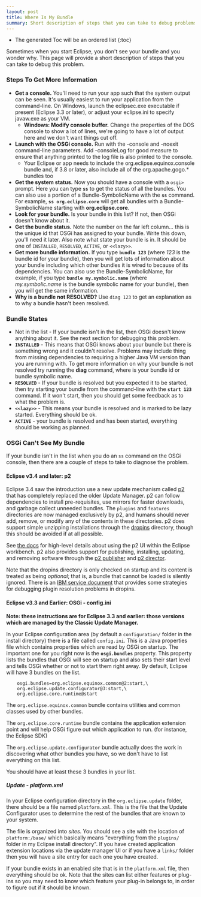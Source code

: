 ```yaml
---
layout: post
title: Where Is My Bundle
summary: Short description of steps that you can take to debug problems when you don't see your bundle.
---
```


* The generated Toc will be an ordered list
{:toc}

Sometimes when you start Eclipse, you don't see your bundle and you wonder why. This page will provide a short description of steps that you can take to debug this problem.


### Steps To Get More Information

*   **Get a console.** You'll need to run your app such that the system output can be seen. It's usually easiest to run your application from the command-line. On Windows, launch the eclipsec.exe executable if present (Eclipse 3.3 or later), or adjust your eclipse.ini to specify javaw.exe as your VM.
    *   **Windows: Modify console buffer.** Change the properties of the DOS console to show a lot of lines, we're going to have a lot of output here and we don't want things cut off.
*   **Launch with the OSGi console.** Run with the -console and -noexit command-line parameters. Add -consoleLog for good measure to ensure that anything printed to the log file is also printed to the console.
    *   Your Eclipse or app needs to include the org.eclipse.equinox.console bundle and, if 3.8 or later, also include all of the org.apache.gogo.* bundles too
*   **Get the system status.** Now you should have a console with a `osgi>` prompt. Here you can type **`ss`** to get the status of all the bundles. You can also use a portion of a Bundle-SymbolicName with the **`ss`** command. For example, **`ss org.eclipse.core`** will get all bundles with a Bundle-SymbolicName starting with **org.eclipse.core**.
*   **Look for your bundle.** Is your bundle in this list? If not, then OSGi doesn't know about it.
*   **Get the bundle status.** Note the number on the far left column... this is the unique id that OSGi has assigned to your bundle. Write this down, you'll need it later. Also note what state your bundle is in. It should be one of `INSTALLED`, `RESOLVED`, `ACTIVE`, or `<<lazy>>`.
*   **Get more bundle information.** If you type **`bundle 123`** (where _123_ is the bundle id for your bundle), then you will get lots of information about your bundle including which other bundles it is wired to because of its dependencies. You can also use the Bundle-SymbolicName, for example, if you type **`bundle my.symbolic.name`** (where _my.symbolic.name_ is the bundle symbolic name for your bundle), then you will get the same information.
*   **Why is a bundle not RESOLVED?** Use `diag 123` to get an explanation as to why a bundle hasn't been resolved.

### Bundle States

*   Not in the list - If your bundle isn't in the list, then OSGi doesn't know anything about it. See the next section for debugging this problem.
*   **`INSTALLED`** \- This means that OSGi knows about your bundle but there is something wrong and it couldn't resolve. Problems may include thing from missing dependencies to requiring a higher Java VM version than you are running with. To get more information on why your bundle is not resolved try running the **diag <bundle id>** command, where <bundle id> is your bundle id or bundle symbolic name.
*   **`RESOLVED`** \- If your bundle is resolved but you expected it to be started, then try starting your bundle from the command-line with the **`start 123`** command. If it won't start, then you should get some feedback as to what the problem is.
*   **`<<lazy>>`** \- This means your bundle is resolved and is marked to be lazy started. Everything should be ok.
*   **`ACTIVE`** \- your bundle is resolved and has been started, everything should be working as planned.

  

### OSGi Can't See My Bundle

If your bundle isn't in the list when you do an `ss` command on the OSGi console, then there are a couple of steps to take to diagnose the problem.

#### Eclipse v3.4 and later: p2

Eclipse 3.4 saw the introduction use a new update mechanism called [p2](https://help.eclipse.org/helios/topic/org.eclipse.platform.doc.isv/guide/p2_overview.htm) that has completely replaced the older Update Manager. p2 can follow dependencies to install pre-requisites, use mirrors for faster downloads, and garbage collect unneeded bundles. The `plugins` and `features` directories are now managed exclusively by p2, and humans should never add, remove, or modify any of the contents in these directories. p2 does support simple unzipping installations through the [dropins](https://help.eclipse.org/helios/topic/org.eclipse.platform.doc.isv/reference/misc/p2_dropins_format.html) directory, though this should be avoided if at all possible.

See [the docs](https://help.eclipse.org/helios/topic/org.eclipse.platform.doc.user/tasks/tasks-129.htm) for high-level details about using the p2 UI within the Eclipse workbench. p2 also provides support for publishing, installing, updating, and removing software through the [p2 publisher](https://help.eclipse.org/helios/topic/org.eclipse.platform.doc.isv/guide/p2_metadata.html) and [p2 director](https://help.eclipse.org/helios/topic/org.eclipse.platform.doc.isv/guide/p2_director.html).

Note that the dropins directory is only checked on startup and its content is treated as being _optional_; that is, a bundle that cannot be loaded is silently ignored. There is an [IBM service document](http://www-01.ibm.com/support/docview.wss?uid=swg21428463) that provides some strategies for debugging plugin resolution problems in dropins.

#### Eclipse v3.3 and Earlier: OSGi - config.ini

**Note: these instructions are for Eclipse 3.3 and earlier: those versions which are managed by the Classic Update Manager.**

In your Eclipse configuration area (by default a `configuration/` folder in the install directory) there is a file called `config.ini`. This is a Java properties file which contains properties which are read by OSGi on startup. The important one for you right now is the **`osgi.bundles`** property. This property lists the bundles that OSGi will see on startup and also sets their start level and tells OSGi whether or not to start them right away. By default, Eclipse will have 3 bundles on the list.

        osgi.bundles=org.eclipse.equinox.common@2:start,\
        org.eclipse.update.configurator@3:start,\
        org.eclipse.core.runtime@start

The `org.eclipse.equinox.common` bundle contains utilities and common classes used by other bundles.

The `org.eclipse.core.runtime` bundle contains the application extension point and will help OSGi figure out which application to run. (for instance, the Eclipse SDK)

The `org.eclipse.update.configurator` bundle actually does the work in discovering what other bundles you have, so we don't have to list everything on this list.

You should have at least these 3 bundles in your list.

##### Update - platform.xml

In your Eclipse configuration directory in the `org.eclipse.update` folder, there should be a file named `platform.xml`. This is the file that the Update Configurator uses to determine the rest of the bundles that are known to your system.

The file is organized into _sites_. You should see a site with the location of `platform:/base/` which basically means "everything from the `plugins/` folder in my Eclipse install directory". If you have created application extension locations via the update manager UI or if you have a `links/` folder then you will have a site entry for each one you have created.

If your bundle exists in an enabled site that is in the `platform.xml` file, then everything should be ok. Note that the sites can list either features or plug-ins so you may need to know which feature your plug-in belongs to, in order to figure out if it should be known.

